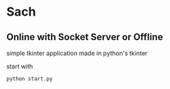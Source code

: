 # Sach

## Online with Socket Server or Offline

simple tkinter application made in python's tkinter

start with 

    python start.py

